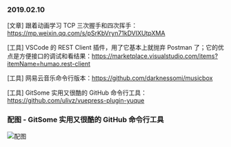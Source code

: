 ### 2019.02.10

[文章] 跟着动画学习 TCP 三次握手和四次挥手：<https://mp.weixin.qq.com/s/pSrKbVryn71kDVIXUtpXMA>

[工具] VSCode 的 REST Client 插件，用了它基本上就抛弃 Postman 了；它的优点是方便接口的调试和看结果：<https://marketplace.visualstudio.com/items?itemName=humao.rest-client>

[工具] 网易云音乐命令行版本：<https://github.com/darknessomi/musicbox>

[工具] GitSome 实用又很酷的 GitHub 命令行工具：<https://github.com/ulivz/vuepress-plugin-yuque>

### 配图 - GitSome 实用又很酷的 GitHub 命令行工具
![配图](https://camo.githubusercontent.com/1bec4ebcc1fc365145a16a843a8784efc2101fcc/687474703a2f2f692e696d6775722e636f6d2f3053585a3930792e676966)
